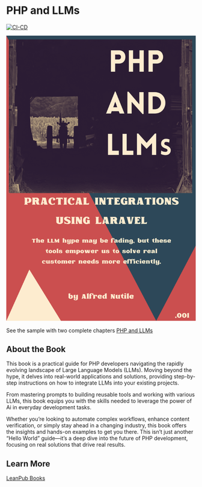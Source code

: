 # PHP and LLMs
[![CI-CD](https://github.com/alnutile/php-llms/actions/workflows/ci-cd.yml/badge.svg)](https://github.com/alnutile/php-llms/actions/workflows/ci-cd.yml)

![Cover Image](book/PHP_and_LLMs.png)

See the sample with two complete chapters
[PHP and LLMs](https://github.com/alnutile/php-llms/blob/main/book/php_and_llms.pdf)


## About the Book

This book is a practical guide for PHP developers navigating the rapidly evolving landscape of Large Language Models (LLMs). Moving beyond the hype, it delves into real-world applications and solutions, providing step-by-step instructions on how to integrate LLMs into your existing projects.

From mastering prompts to building reusable tools and working with various LLMs, this book equips you with the skills needed to leverage the power of Ai in everyday development tasks.

Whether you’re looking to automate complex workflows, enhance content verification, or simply stay ahead in a changing industry, this book offers the insights and hands-on examples to get you there. This isn’t just another “Hello World” guide—it’s a deep dive into the future of PHP development, focusing on real solutions that drive real results.




## Learn More 

[LeanPub Books](https://bit.ly/php_llms)
